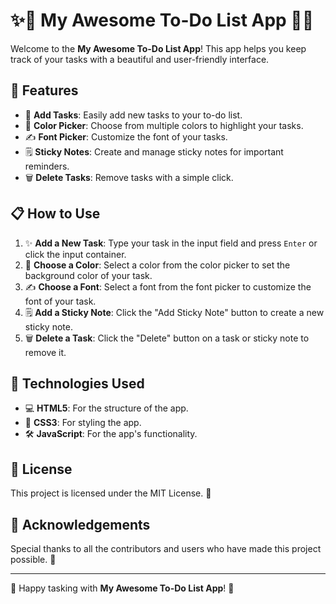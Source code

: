 # ✨📝 My Awesome To-Do List App 📝✨

Welcome to the **My Awesome To-Do List App**! This app helps you keep track of your tasks with a beautiful and user-friendly interface.

## 🌟 Features

- 📝 **Add Tasks**: Easily add new tasks to your to-do list.
- 🎨 **Color Picker**: Choose from multiple colors to highlight your tasks.
- ✍️ **Font Picker**: Customize the font of your tasks.
- 🗒️ **Sticky Notes**: Create and manage sticky notes for important reminders.
- 🗑️ **Delete Tasks**: Remove tasks with a simple click.

## 📋 How to Use

1. ✨ **Add a New Task**: Type your task in the input field and press `Enter` or click the input container.
2. 🎨 **Choose a Color**: Select a color from the color picker to set the background color of your task.
3. ✍️ **Choose a Font**: Select a font from the font picker to customize the font of your task.
4. 🗒️ **Add a Sticky Note**: Click the "Add Sticky Note" button to create a new sticky note.
5. 🗑️ **Delete a Task**: Click the "Delete" button on a task or sticky note to remove it.

## 🚀 Technologies Used

- 💻 **HTML5**: For the structure of the app.
- 🎨 **CSS3**: For styling the app.
- 🛠️ **JavaScript**: For the app's functionality.

## 📄 License

This project is licensed under the MIT License. 📜

## 🌟 Acknowledgements

Special thanks to all the contributors and users who have made this project possible. 🙏

---

🚀 Happy tasking with **My Awesome To-Do List App**! 🚀